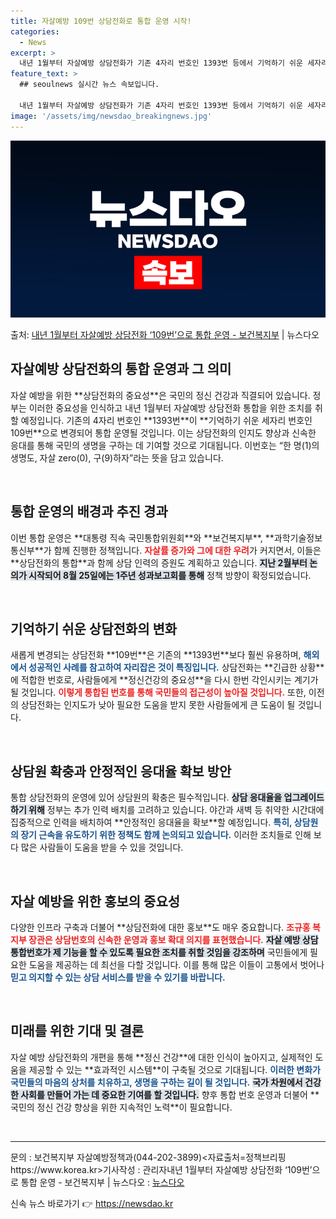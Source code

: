 ```yaml
---
title: 자살예방 109번 상담전화로 통합 운영 시작!
categories:
  - News
excerpt: >
  내년 1월부터 자살예방 상담전화가 기존 4자리 번호인 1393번 등에서 기억하기 쉬운 세자리인 109번으로 …
feature_text: >
  ## seoulnews 실시간 뉴스 속보입니다.

  내년 1월부터 자살예방 상담전화가 기존 4자리 번호인 1393번 등에서 기억하기 쉬운 세자리인 109번으로 …
image: '/assets/img/newsdao_breakingnews.jpg'
---
```


![뉴스다오 속보](/assets/img/newsdao_breakingnews.jpg)

<p>출처: <a href="https://newsdao.kr/2263" rel="dofollow">내년 1월부터 자살예방 상담전화 ‘109번’으로 통합 운영 - 보건복지부</a> | 뉴스다오</p>

<h2 data-ke-size="size26">자살예방 상담전화의 통합 운영과 그 의미</h2>

<p data-ke-size="size16">자살 예방을 위한 **상담전화의 중요성**은 국민의 정신 건강과 직결되어 있습니다. 정부는 이러한 중요성을 인식하고 내년 1월부터 자살예방 상담전화 통합을 위한 조치를 취할 예정입니다. 기존의 4자리 번호인 **1393번**이 **기억하기 쉬운 세자리 번호인 109번**으로 변경되어 통합 운영될 것입니다. 이는 상담전화의 인지도 향상과 신속한 응대를 통해 국민의 생명을 구하는 데 기여할 것으로 기대됩니다. 이번호는 “한 명(1)의 생명도, 자살 zero(0), 구(9)하자”라는 뜻을 담고 있습니다.</p>

<p data-ke-size="size16">&nbsp;</p>

<h2 data-ke-size="size26">통합 운영의 배경과 추진 경과</h2>

<p data-ke-size="size16">이번 통합 운영은 **대통령 직속 국민통합위원회**와 **보건복지부**, **과학기술정보통신부**가 함께 진행한 정책입니다. <b><span style="color: #ee2323;">자살률 증가와 그에 대한 우려</span></b>가 커지면서, 이들은 **상담전화의 통합**과 함께 상담 인력의 증원도 계획하고 있습니다. <b><span style="background-color: #21538527;">지난 2월부터 논의가 시작되어 8월 25일에는 1주년 성과보고회를 통해</span></b> 정책 방향이 확정되었습니다.</p>

<p data-ke-size="size16">&nbsp;</p>

<h2 data-ke-size="size26">기억하기 쉬운 상담전화의 변화</h2>

<p data-ke-size="size16">새롭게 변경되는 상담전화 **109번**은 기존의 **1393번**보다 훨씬 유용하며, <b><span style="color: #1a5490;">해외에서 성공적인 사례를 참고하여 자리잡은 것이 특징입니다.</span></b> 상담전화는 **긴급한 상황**에 적합한 번호로, 사람들에게 **정신건강의 중요성**을 다시 한번 각인시키는 계기가 될 것입니다. <b><span style="color: #ee2323;">이렇게 통합된 번호를 통해 국민들의 접근성이 높아질 것입니다.</span></b> 또한, 이전의 상담전화는 인지도가 낮아 필요한 도움을 받지 못한 사람들에게 큰 도움이 될 것입니다.</p>

<p data-ke-size="size16">&nbsp;</p>

<h2 data-ke-size="size26">상담원 확충과 안정적인 응대율 확보 방안</h2>

<p data-ke-size="size16">통합 상담전화의 운영에 있어 상담원의 확충은 필수적입니다. <b><span style="background-color: #21538527;">상담 응대율을 업그레이드하기 위해</span></b> 정부는 추가 인력 배치를 고려하고 있습니다. 야간과 새벽 등 취약한 시간대에 집중적으로 인력을 배치하여 **안정적인 응대율을 확보**할 예정입니다. <b><span style="color: #1a5490;">특히, 상담원의 장기 근속을 유도하기 위한 정책도 함께 논의되고 있습니다.</span></b> 이러한 조치들로 인해 보다 많은 사람들이 도움을 받을 수 있을 것입니다.</p>

<p data-ke-size="size16">&nbsp;</p>

<h2 data-ke-size="size26">자살 예방을 위한 홍보의 중요성</h2>

<p data-ke-size="size16">다양한 인프라 구축과 더불어 **상담전화에 대한 홍보**도 매우 중요합니다. <b><span style="color: #ee2323;">조규홍 복지부 장관은 상담번호의 신속한 운영과 홍보 확대 의지를 표현했습니다.</span></b> <b><span style="background-color: #21538527;">자살 예방 상담통합번호가 제 기능을 할 수 있도록 필요한 조치를 취할 것임을 강조하며</span></b> 국민들에게 필요한 도움을 제공하는 데 최선을 다할 것입니다. 이를 통해 많은 이들이 고통에서 벗어나 <b><span style="color: #1a5490;">믿고 의지할 수 있는 상담 서비스를 받을 수 있기를 바랍니다.</span></b></p>

<p data-ke-size="size16">&nbsp;</p>

<h2 data-ke-size="size26">미래를 위한 기대 및 결론</h2>

<p data-ke-size="size16">자살 예방 상담전화의 개편을 통해 **정신 건강**에 대한 인식이 높아지고, 실제적인 도움을 제공할 수 있는 **효과적인 시스템**이 구축될 것으로 기대됩니다. <b><span style="color: #1a5490;">이러한 변화가 국민들의 마음의 상처를 치유하고, 생명을 구하는 길이 될 것입니다.</span></b> <b><span style="background-color: #21538527;">국가 차원에서 건강한 사회를 만들어 가는 데 중요한 기여를 할 것입니다.</span></b> 향후 통합 번호 운영과 더불어 **국민의 정신 건강 향상을 위한 지속적인 노력**이 필요합니다.</p> 

<p data-ke-size="size16">&nbsp;</p>

<hr>

<p data-ke-size="size16">문의 : 보건복지부 자살예방정책과(044-202-3899)<자료출처=정책브리핑 https://www.korea.kr>기사작성 : 관리자내년 1월부터 자살예방 상담전화 ‘109번’으로 통합 운영 - 보건복지부 | 뉴스다오  : <a href="https://newsdao.kr/2263">뉴스다오</a></p> 

신속 뉴스 바로가기 👉 <a href="https://newsdao.kr" rel="dofollow">https://newsdao.kr</a>


